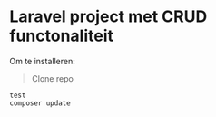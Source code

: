 <h1> Laravel project met CRUD functonaliteit </h1>

Om te installeren:
> Clone repo

    test
    composer update